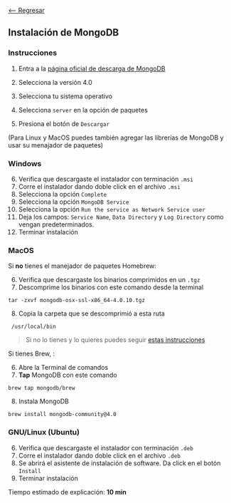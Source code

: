 [<-- Regresar](..)

## Instalación de MongoDB

### Instrucciones

1. Entra a la [página oficial de descarga de MongoDB](https://www.mongodb.com/download-center/community)

2. Selecciona la versión 4.0

3. Selecciona tu sistema operativo

4. Selecciona `server` en la opción de paquetes

5. Presiona el botón de `Descargar`
 
(Para Linux y MacOS puedes también agregar las librerías de MongoDB y usar su menajador de paquetes)

### Windows

6. Verifica que descargaste el instalador con terminación `.msi`
7. Corre el instalador dando doble click en el archivo `.msi`
8. Selecciona la opción `Complete`
9. Selecciona la opción `MongoDB Service`
10. Selecciona la opción `Run the service as Network Service user`
11. Deja los campos: `Service Name`, `Data Directory` y `Log Directory` como vengan predeterminados.
12. Terminar instalación

### MacOS

Si **no** tienes el manejador de paquetes Homebrew:

6. Verifica que descargaste los binarios comprimidos en un `.tgz`
7. Descomprime los binarios con este comando desde la terminal

```
tar -zxvf mongodb-osx-ssl-x86_64-4.0.10.tgz
```

8. Copia la carpeta que se descomprimió a esta ruta

```
 /usr/local/bin
```

> Si no lo tienes y lo quieres puedes seguir [estas instrucciones](https://brew.sh/#install)

Si tienes Brew, :

6. Abre la Terminal de comandos
7. __Tap__ MongoDB con este comando

```
brew tap mongodb/brew
``` 

8. Instala MongoDB 

```
brew install mongodb-community@4.0
```


### GNU/Linux (Ubuntu)

6. Verifica que descargaste el instalador con terminación `.deb`
7. Corre el instalador dando doble click en el archivo `.deb`
8. Se abrirá el asistente de instalación de software. Da click en el botón `Install`
12. Terminar instalación

Tiempo estimado de explicación: **10 min**

